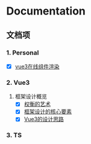 # Documentation

## 文档项

### 1. Personal

* [x] [vue3在线组件渲染](docs/personal/Vue在线组件支持.md)

### 2. Vue3

1. 框架设计概览
   * [x] [权衡的艺术](docs/vue3/1_权衡的艺术.md)
   * [x] [框架设计的核心要素](docs/vue3/2_框架设计的核心要素.md)
   * [x] [Vue3的设计思路](docs/vue3/3_Vue3的设计思路.md)

### 3. TS

